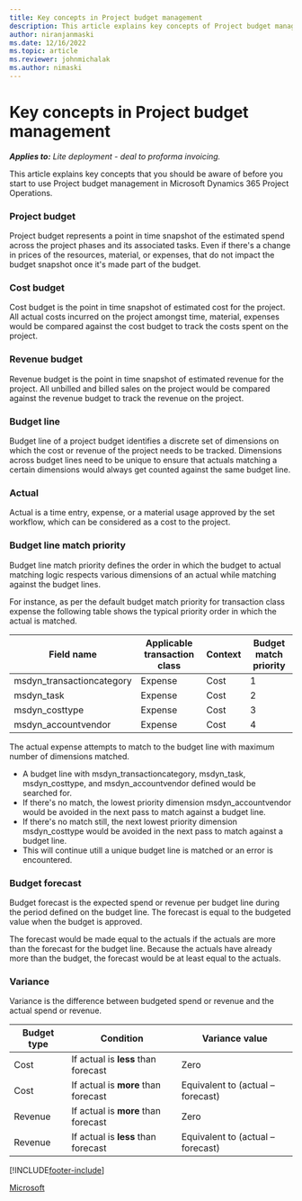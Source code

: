 ```yaml
---
title: Key concepts in Project budget management
description: This article explains key concepts of Project budget management in Microsoft Dynamics 365 Project Operations.
author: niranjanmaski
ms.date: 12/16/2022
ms.topic: article
ms.reviewer: johnmichalak
ms.author: nimaski
---
```


# Key concepts in Project budget management

_**Applies to:** Lite deployment - deal to proforma invoicing._

This article explains key concepts that you should be aware of before you start to use Project budget management in Microsoft Dynamics 365 Project Operations.

### Project budget
Project budget represents a point in time snapshot of the estimated spend across the project phases and its associated tasks. Even if there's a change in prices of the resources, material, or expenses, that do not impact the budget snapshot once it's made part of the budget.

### Cost budget

Cost budget is the point in time snapshot of estimated cost for the project. All actual costs incurred on the project amongst time, material, expenses would be compared against the cost budget to track the costs spent on the project.

### Revenue budget

Revenue budget is the point in time snapshot of estimated revenue for the project. All unbilled and billed sales on the project would be compared against the revenue budget to track the revenue on the project.

### Budget line

Budget line of a project budget identifies a discrete set of dimensions on which the cost or revenue of the project needs to be tracked. Dimensions across budget lines need to be unique to ensure that actuals matching a certain dimensions would always get counted against the same budget line.

### Actual

Actual is a time entry, expense, or a material usage approved by the set workflow, which can be considered as a cost to the project.

### Budget line match priority

Budget line match priority defines the order in which the budget to actual matching logic respects various dimensions of an actual while matching against the budget lines. 

For instance, as per the default budget match priority for transaction class expense the following table shows the typical priority order in which the actual is matched.

| **Field name** | **Applicable transaction class** | **Context** | **Budget match priority** |
| --- | --- | --- | --- |
| msdyn_transactioncategory | Expense | Cost | 1 |
| msdyn_task | Expense | Cost | 2 |
| msdyn_costtype | Expense | Cost | 3 |
| msdyn_accountvendor | Expense | Cost | 4 |

The actual expense attempts to match to the budget line with maximum number of dimensions matched. 
- A budget line with msdyn_transactioncategory, msdyn_task, msdyn_costtype, and msdyn_accountvendor defined would be searched for. 
- If there's no match, the lowest priority dimension msdyn_accountvendor would be avoided in the next pass to match against a budget line. 
- If there's no match still, the next lowest priority dimension msdyn_costtype would be avoided in the next pass to match against a budget line.
- This will continue utill a unique budget line is matched or an error is encountered.

### Budget forecast

Budget forecast is the expected spend or revenue per budget line during the period defined on the budget line. The forecast is equal to the budgeted value when the budget is approved.

The forecast would be made equal to the actuals if the actuals are more than the forecast for the budget line. Because the actuals have already more than the budget, the forecast would be at least equal to the actuals.

### Variance

Variance is the difference between budgeted spend or revenue and the actual spend or revenue.

| **Budget type** | **Condition** | **Variance value** |
| --- | --- | --- |
| Cost | If actual is **less** than forecast | Zero |
| Cost | If actual is **more** than forecast | Equivalent to (actual – forecast) |
| Revenue | If actual is **more** than forecast |  Zero |
| Revenue | If actual is **less** than forecast | Equivalent to (actual – forecast) |



[!INCLUDE[footer-include](../../includes/footer-banner.md)]

[Microsoft](https://www.microsoft.com)
